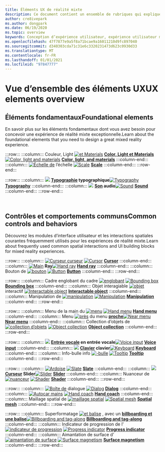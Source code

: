 ```yaml
---
title: Éléments UX de réalité mixte
description: Ce document contient un ensemble de rubriques qui expliquent comment concevoir des appareils de réalité mixte.
author: cre8ivepark
ms.author: dongpark
ms.date: 06/19/2020
ms.topic: overview
keywords: Conception d’expérience utilisateur, expérience utilisateur mixte de réalité, expérience utilisateur, modèles d’application, contrôles, style, HoloLens, interaction, interaction spatiale, interface utilisateur spatiale, éléments UX, comportements, blocs de construction, typographie, couleur, casque de réalité mixte, casque de réalité mixte, casque de réalité virtuelle, HoloLens, MRTK, boîte à outils de réalité mixte
ms.openlocfilehash: 47f7877e9a5f8a71bcae9a16011210d9fc897040
ms.sourcegitcommit: d340303cda71c31e6c3320231473d623c0930d33
ms.translationtype: MT
ms.contentlocale: fr-FR
ms.lasthandoff: 01/01/2021
ms.locfileid: "97847777"
---
```

# <a name="ux-elements-overview"></a><span data-ttu-id="06e29-104">Vue d’ensemble des éléments UX</span><span class="sxs-lookup"><span data-stu-id="06e29-104">UX elements overview</span></span>

## <a name="foundational-elements"></a><span data-ttu-id="06e29-105">Éléments fondamentaux</span><span class="sxs-lookup"><span data-stu-id="06e29-105">Foundational elements</span></span>
<span data-ttu-id="06e29-106">En savoir plus sur les éléments fondamentaux dont vous avez besoin pour concevoir une expérience de réalité mixte exceptionnelle.</span><span class="sxs-lookup"><span data-stu-id="06e29-106">Learn about the foundational elements that you need to design a great mixed reality experience.</span></span>

:::row:::
    :::column:::
       <span data-ttu-id="06e29-107">Couleur, Light [ ![ et Materials](images/640px-fragments.png)](color-light-and-materials.md) **[Color, Light et Materials](color-light-and-materials.md)**</span><span class="sxs-lookup"><span data-stu-id="06e29-107">[![Color, light and materials](images/640px-fragments.png)](color-light-and-materials.md) **[Color, light, and materials](color-light-and-materials.md)**</span></span>
    :::column-end:::
    :::column:::
       <span data-ttu-id="06e29-108">[ ![ Échelle de](images/volvo-cars-microsoft-hololens-experience01-640px.png)](scale.md) l’échelle **[](scale.md)**</span><span class="sxs-lookup"><span data-stu-id="06e29-108">[![Scale](images/volvo-cars-microsoft-hololens-experience01-640px.png)](scale.md) **[Scale](scale.md)**</span></span>
    :::column-end:::
:::row-end:::

:::row:::
    :::column:::
       <span data-ttu-id="06e29-109">[ ![](images/typography-cover.png)](typography.md) **[Typographie](typography.md) typographique**</span><span class="sxs-lookup"><span data-stu-id="06e29-109">[![Typography](images/typography-cover.png)](typography.md) **[Typography](typography.md)**</span></span>
    :::column-end:::
    :::column:::
       <span data-ttu-id="06e29-110">[ ![](images/spatialaudio.png)](spatial-sound-design.md) **[Son](spatial-sound-design.md) audio**</span><span class="sxs-lookup"><span data-stu-id="06e29-110">[![Sound](images/spatialaudio.png)](spatial-sound-design.md) **[Sound](spatial-sound-design.md)**</span></span>
    :::column-end:::
:::row-end:::

<br>

## <a name="common-controls-and-behaviors"></a><span data-ttu-id="06e29-111">Contrôles et comportements communs</span><span class="sxs-lookup"><span data-stu-id="06e29-111">Common controls and behaviors</span></span>
<span data-ttu-id="06e29-112">Découvrez les modules d’interface utilisateur et les interactions spatiales courantes fréquemment utilisés pour les expériences de réalité mixte.</span><span class="sxs-lookup"><span data-stu-id="06e29-112">Learn about frequently used common spatial interactions and UI building blocks for mixed reality experiences.</span></span>

:::row:::
    :::column:::
       <span data-ttu-id="06e29-113">[ ![ Curseur curseur](images/UX_Hero_Cursor.jpg)](cursors.md) **[](cursors.md)**</span><span class="sxs-lookup"><span data-stu-id="06e29-113">[![Cursor](images/UX_Hero_Cursor.jpg)](cursors.md) **[Cursor](cursors.md)**</span></span>
    :::column-end:::
    :::column:::
       <span data-ttu-id="06e29-114">[ ![ Main](images/UX_Hero_HandRay.jpg)](point-and-commit.md) **[](point-and-commit.md) Ray**</span><span class="sxs-lookup"><span data-stu-id="06e29-114">[![Hand ray](images/UX_Hero_HandRay.jpg)](point-and-commit.md) **[Hand ray](point-and-commit.md)**</span></span>
    :::column-end:::
    :::column:::
       <span data-ttu-id="06e29-115">Bouton de [ ![ bouton](images/UX_Hero_Button.jpg)](button.md) **[](button.md)**</span><span class="sxs-lookup"><span data-stu-id="06e29-115">[![Button](images/UX_Hero_Button.jpg)](button.md) **[Button](button.md)**</span></span>
    :::column-end:::
:::row-end:::

:::row:::
    :::column:::
       <span data-ttu-id="06e29-116">Cadre englobant du cadre [ ![ englobant](images/UX_Hero_BoundingBox.jpg)](app-bar-and-bounding-box.md) **[](app-bar-and-bounding-box.md)**</span><span class="sxs-lookup"><span data-stu-id="06e29-116">[![Bounding box](images/UX_Hero_BoundingBox.jpg)](app-bar-and-bounding-box.md) **[Bounding box](app-bar-and-bounding-box.md)**</span></span>
    :::column-end:::
    :::column:::
       <span data-ttu-id="06e29-117">Objet interagiable [ ![ objet](images/UX_Hero_Interactable.jpg)](interactable-object.md) interactif **[](interactable-object.md)**</span><span class="sxs-lookup"><span data-stu-id="06e29-117">[![Interactable object](images/UX_Hero_Interactable.jpg)](interactable-object.md) **[Interactable object](interactable-object.md)**</span></span>
    :::column-end:::
    :::column:::
       <span data-ttu-id="06e29-118">Manipulation de [ ![ manipulation](images/UX_Hero_Manipulation.jpg)](direct-manipulation.md) **[](direct-manipulation.md)**</span><span class="sxs-lookup"><span data-stu-id="06e29-118">[![Manipulation](images/UX_Hero_Manipulation.jpg)](direct-manipulation.md) **[Manipulation](direct-manipulation.md)**</span></span>
    :::column-end:::
:::row-end:::

:::row:::
    :::column:::
       <span data-ttu-id="06e29-119">Menu de la main du [ ![ menu](images/UX_Hero_HandMenu.jpg)](hand-menu.md) **[](hand-menu.md)**</span><span class="sxs-lookup"><span data-stu-id="06e29-119">[![Hand menu](images/UX_Hero_HandMenu.jpg)](hand-menu.md) **[Hand menu](hand-menu.md)**</span></span>
    :::column-end:::
    :::column:::
       <span data-ttu-id="06e29-120">Menu [ ![ près](images/UX_Hero_NearMenu.jpg)](near-menu.md) du menu **[proche](near-menu.md)**</span><span class="sxs-lookup"><span data-stu-id="06e29-120">[![Near menu](images/UX_Hero_NearMenu.jpg)](near-menu.md) **[Near menu](near-menu.md)**</span></span>
    :::column-end:::
    :::column:::
       <span data-ttu-id="06e29-121">Collection d’objets de [ ![ collection d’objets](images/UX_Hero_ObjectCollection.jpg)](object-collection.md) **[](object-collection.md)**</span><span class="sxs-lookup"><span data-stu-id="06e29-121">[![Object collection](images/UX_Hero_ObjectCollection.jpg)](object-collection.md) **[Object collection](object-collection.md)**</span></span>
    :::column-end:::
:::row-end:::

:::row:::
    :::column:::
       <span data-ttu-id="06e29-122">[ ![](images/UX_Hero_VoiceCommand.jpg)](voice-input.md) **[Entrée vocale](voice-input.md) en entrée vocale**</span><span class="sxs-lookup"><span data-stu-id="06e29-122">[![Voice input](images/UX_Hero_VoiceCommand.jpg)](voice-input.md) **[Voice input](voice-input.md)**</span></span>
    :::column-end:::
    :::column:::
       <span data-ttu-id="06e29-123">[ ![](images/UX_Hero_Keyboard.jpg)](keyboard.md) **[Clavier](keyboard.md) clavier**</span><span class="sxs-lookup"><span data-stu-id="06e29-123">[![Keyboard](images/UX_Hero_Keyboard.jpg)](keyboard.md) **[Keyboard](keyboard.md)**</span></span>
    :::column-end:::
    :::column:::
       <span data-ttu-id="06e29-124">Info-bulle info [ ![ -bulle](images/UX_Hero_Tooltip.jpg)](tooltip.md) **[](tooltip.md)**</span><span class="sxs-lookup"><span data-stu-id="06e29-124">[![Tooltip](images/UX_Hero_Tooltip.jpg)](tooltip.md) **[Tooltip](tooltip.md)**</span></span>
    :::column-end:::
:::row-end:::

:::row:::
    :::column:::
       <span data-ttu-id="06e29-125">[ ![ Ardoise](images/UX_Hero_Slate.jpg)](slate.md) **[](slate.md)**</span><span class="sxs-lookup"><span data-stu-id="06e29-125">[![Slate](images/UX_Hero_Slate.jpg)](slate.md) **[Slate](slate.md)**</span></span>
    :::column-end:::
    :::column:::
       <span data-ttu-id="06e29-126">[ ![](images/UX_Hero_Slider.jpg)](slider.md) **[Curseur](slider.md) Slider**</span><span class="sxs-lookup"><span data-stu-id="06e29-126">[![Slider](images/UX_Hero_Slider.jpg)](slider.md) **[Slider](slider.md)**</span></span>
    :::column-end:::
    :::column:::
        <span data-ttu-id="06e29-127">Nuanceur de [ ![ nuanceur](images/UX_Hero_StandardShader.jpg)](shader.md) **[](shader.md)**</span><span class="sxs-lookup"><span data-stu-id="06e29-127">[![Shader](images/UX_Hero_StandardShader.jpg)](shader.md) **[Shader](shader.md)**</span></span>
    :::column-end:::
:::row-end:::

:::row:::
    :::column:::
       <span data-ttu-id="06e29-128">[ ![ Boîte de](images/MRTK_UX_Dialog.jpg)](dialog-ui.md) dialogue **[](dialog-ui.md)**</span><span class="sxs-lookup"><span data-stu-id="06e29-128">[![Dialog](images/MRTK_UX_Dialog.jpg)](dialog-ui.md) **[Dialog](dialog-ui.md)**</span></span>
    :::column-end:::
    :::column:::
       <span data-ttu-id="06e29-129">[ ![ Autocar mains](images/HandCoach/MRTK_handCoach.jpg)](hand-coach.md) **[](hand-coach.md)**</span><span class="sxs-lookup"><span data-stu-id="06e29-129">[![Hand coach](images/HandCoach/MRTK_handCoach.jpg)](hand-coach.md) **[Hand coach](hand-coach.md)**</span></span>
    :::column-end:::
    :::column:::
       <span data-ttu-id="06e29-130">Maillage spatial de [ ![ maillage spatial](images/MRTK_PulseShader_SpatialMesh.gif)](spatial-mesh-ux.md) **[](spatial-mesh-ux.md)**</span><span class="sxs-lookup"><span data-stu-id="06e29-130">[![Spatial mesh](images/MRTK_PulseShader_SpatialMesh.gif)](spatial-mesh-ux.md) **[Spatial mesh](spatial-mesh-ux.md)**</span></span>
    :::column-end:::
:::row-end:::

:::row:::
    :::column:::
        <span data-ttu-id="06e29-131">Superformatage [ ![ et balise](images/MRTK_TagAlong.gif)](billboarding-and-tag-along.md) , avec un **[billboarding et une balise](billboarding-and-tag-along.md)**</span><span class="sxs-lookup"><span data-stu-id="06e29-131">[![Billboarding and tag-along](images/MRTK_TagAlong.gif)](billboarding-and-tag-along.md) **[Billboarding and tag-along](billboarding-and-tag-along.md)**</span></span>
    :::column-end:::
    :::column:::
       <span data-ttu-id="06e29-132">Indicateur de progression de l' [ ![ indicateur de progression](images/MRTK_ProgressIndicator.gif)](progress.md) **[](progress.md)**</span><span class="sxs-lookup"><span data-stu-id="06e29-132">[![Progress indicator](images/MRTK_ProgressIndicator.gif)](progress.md) **[Progress indicator](progress.md)**</span></span>
    :::column-end:::
    :::column:::
       <span data-ttu-id="06e29-133">Aimantation de surface d' [ ![ aimantation de surface](images/MRTK_SurfaceMagnetism.gif)](surface-magnetism.md) **[](surface-magnetism.md)**</span><span class="sxs-lookup"><span data-stu-id="06e29-133">[![Surface magnetism](images/MRTK_SurfaceMagnetism.gif)](surface-magnetism.md) **[Surface magnetism](surface-magnetism.md)**</span></span>
    :::column-end:::
:::row-end:::

<br>
